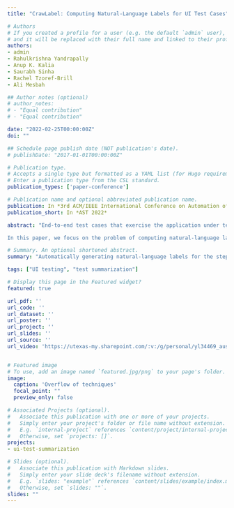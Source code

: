 ```yaml
---
title: "CrawLabel: Computing Natural-Language Labels for UI Test Cases"

# Authors
# If you created a profile for a user (e.g. the default `admin` user), write the username (folder name) here 
# and it will be replaced with their full name and linked to their profile.
authors:
- admin
- Rahulkrishna Yandrapally
- Anup K. Kalia
- Saurabh Sinha
- Rachel Tzoref-Brill
- Ali Mesbah

## Author notes (optional)
# author_notes:
# - "Equal contribution"
# - "Equal contribution"

date: "2022-02-25T00:00:00Z"
doi: ""

## Schedule page publish date (NOT publication's date).
# publishDate: "2017-01-01T00:00:00Z"

# Publication type.
# Accepts a single type but formatted as a YAML list (for Hugo requirements).
# Enter a publication type from the CSL standard.
publication_types: ['paper-conference']

# Publication name and optional abbreviated publication name. 
publication: In *3rd ACM/IEEE International Conference on Automation of Software Test*
publication_short: In *AST 2022* 

abstract: "End-to-end test cases that exercise the application under test via its user interface (UI) are known to be hard for developers to read and understand; consequently, diagnosing failures in these tests and maintaining them can be tedious. Techniques for computing natural-language descriptions of test cases can help increase test readability. However, so far, such techniques have been developed for unit test cases; they are not applicable to end-to-end test cases.\\

In this paper, we focus on the problem of computing natural-language labels for the steps of end-to-end UI test cases for web applications. We present two techniques that apply natural-language processing to information available in the browser document object model (DOM). The first technique is an instance of a supervised approach in which labeling-relevant DOM attributes are ranked via manual analysis and fed into label computation. However, supervised approach requires a training dataset. So we propose the second technique, which is unsupervised: it leverages probabilistic context-free grammar learning to compute dominant DOM attributes automatically. We implemented these techniques, along with two simpler baseline techniques, in a tool called CrawLabel (available as a plugin to Crawljax, a state-of-the-art UI test-generation tool for web applications) and evaluated their effectiveness on open-source web applications. Our results indicate that the supervised approach can achieve precision, recall, and F1-score of 83.38, 60.64, and 66.40, respectively. The unsupervised approach, although less effective, is competitive, achieving scores of 72.37, 58.12, and 59.77. We highlight key results and discuss the implications of our findings." 

# Summary. An optional shortened abstract.
summary: "Automatically generating natural-language labels for the steps of end-to-end UI test cases for web applications."

tags: ["UI testing", "test summarization"]

# Display this page in the Featured widget? 
featured: true

url_pdf: ''
url_code: ''
url_dataset: ''
url_poster: ''
url_project: ''
url_slides: ''
url_source: ''
url_video: 'https://utexas-my.sharepoint.com/:v:/g/personal/yl34469_austin_eid_utexas_edu/ES_ZXC84rKZDo6VNtTO5yTcBMFKGWZ8d2YqT2ruAq7HU4g?e=mgvhRS'


# Featured image
# To use, add an image named `featured.jpg/png` to your page's folder. 
image:
  caption: 'Overflow of techniques'
  focal_point: ""
  preview_only: false

# Associated Projects (optional).
#   Associate this publication with one or more of your projects.
#   Simply enter your project's folder or file name without extension.
#   E.g. `internal-project` references `content/project/internal-project/index.md`.
#   Otherwise, set `projects: []`.
projects:
- ui-test-summarization

# Slides (optional).
#   Associate this publication with Markdown slides.
#   Simply enter your slide deck's filename without extension.
#   E.g. `slides: "example"` references `content/slides/example/index.md`.
#   Otherwise, set `slides: ""`.
slides: ""
---
```



